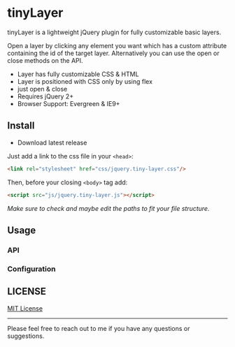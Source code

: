 # tinyLayer
tinyLayer is a lightweight jQuery plugin for fully customizable basic layers.

Open a layer by clicking any element you want which has a custom attribute containing the id of the target layer.
Alternatively you can use the open or close methods on the API.

- Layer has fully customizable CSS & HTML
- Layer is positioned with CSS only by using flex
- just open & close
- Requires jQuery 2+
- Browser Support: Evergreen & IE9+

## Install

- Download latest release

Just add a link to the css file in your `<head>`:
```html
<link rel="stylesheet" href="css/jquery.tiny-layer.css"/>
```

Then, before your closing ```<body>``` tag add:
```html
<script src="js/jquery.tiny-layer.js"></script>
```

*Make sure to check and maybe edit the paths to fit your file structure.*

## Usage



### API



### Configuration




## LICENSE

[MIT License](https://github.com/floriancapelle/jquery-tiny-layer/blob/master/LICENSE)

------------------

Please feel free to reach out to me if you have any questions or suggestions.
